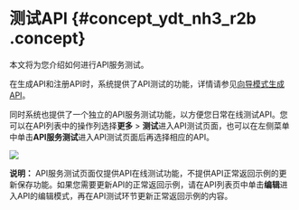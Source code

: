 # 测试API {#concept_ydt_nh3_r2b .concept}

本文将为您介绍如何进行API服务测试。

在生成API和注册API时，系统提供了API测试的功能，详情请参见[向导模式生成API](intl.zh-CN/使用指南/数据服务/生成API/向导模式生成API.md#)。

同时系统也提供了一个独立的API服务测试功能，以方便您日常在线测试API。您可以在API列表中的操作列选择**更多** \> **测试**进入API测试页面，也可以在左侧菜单中单击**API服务测试**进入API测试页面后再选择相应的API。

![](http://static-aliyun-doc.oss-cn-hangzhou.aliyuncs.com/assets/img/16410/15413801378810_zh-CN.png)

**说明：** API服务测试页面仅提供API在线测试功能，不提供API正常返回示例的更新保存功能。如果您需要更新API的正常返回示例，请在API列表页中单击**编辑**进入API的编辑模式，再在API测试环节更新正常返回示例的内容。

